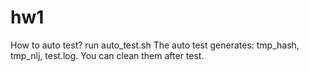 # hw1
How to auto test? run auto_test.sh
The auto test generates: tmp_hash, tmp_nlj, test.log. You can clean them after test.
